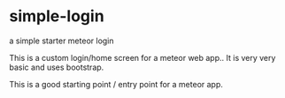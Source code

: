 # simple-login
a simple starter meteor login

This is a custom login/home screen for a meteor web app.. It is very very basic and uses bootstrap.

This is a good starting point / entry point for a meteor app.
